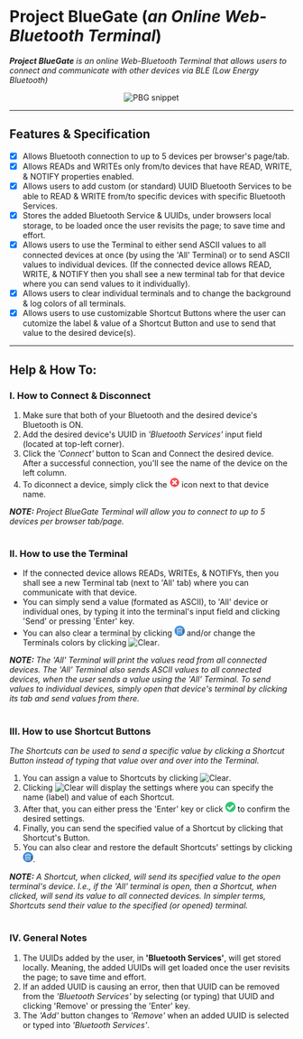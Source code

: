 # Project BlueGate (*an Online Web-Bluetooth Terminal*)
***Project BlueGate** is an online Web-Bluetooth Terminal that allows users to connect and communicate with other devices via BLE (Low Energy Bluetooth)*

<div align="center" style="cursor: none">
<img style="cursor: none" src="https://res.cloudinary.com/dhud5kifu/image/upload/v1626646970/demos/PBG_example_snippet_pn3kkj.png" width="720" height="360" alt="PBG snippet">
</div>

---

## Features & Specification
- [x] Allows Bluetooth connection to up to 5 devices per browser's page/tab.
- [x] Allows READs and WRITEs only from/to devices that have READ, WRITE, & NOTIFY properties enabled.
- [x] Allows users to add custom (or standard) UUID Bluetooth Services to be able to READ & WRITE from/to specific devices with specific Bluetooth Services.
- [x] Stores the added Bluetooth Service & UUIDs, under browsers local storage, to be loaded once the user revisits the page; to save time and effort.
- [x] Allows users to use the Terminal to either send ASCII values to all connected devices at once (by using the 'All' Terminal) or to send ASCII values to individual devices.  (If the connected device allows READ, WRITE, & NOTIFY then you shall see a new terminal tab for that device where you can send values to it individually).
- [x] Allows users to clear individual terminals and to change the background & log colors of all terminals.
- [x] Allows users to use customizable Shortcut Buttons where the user can cutomize the label & value of a Shortcut Button and use to send that value to the desired device(s).

---

## Help & How To:
### I. How to Connect & Disconnect
1. Make sure that both of your Bluetooth and the desired device's Bluetooth is ON.
2. Add the desired device's UUID in *'Bluetooth Services'* input field (located at top-left corner).
3. Click the *'Connect'* button to Scan and Connect the desired device.  After a successful connection, you'll see the name of the device on the left column.
4. To diconnect a device, simply click the <img src="/src/assets/discon.png" width="18" height="18" alt="Clear"> icon next to that device name.

***NOTE:** Project BlueGate Terminal will allow you to connect to up to 5 devices per browser tab/page.*

#

### II. How to use the Terminal
- If the connected device allows READs, WRITEs, & NOTIFYs, then you shall see a new Terminal tab (next to 'All' tab) where you can communicate with that device.
- You can simply send a value (formated as ASCII), to 'All' device or individual ones, by typing it into the terminal's input field and clicking 'Send' or pressing 'Enter' key.
- You can also clear a terminal by clicking  <img src="/src/assets/trash.png" width="18" height="18" alt="Clear">  and/or change the Terminals colors by clicking  <img src="/src/assets/settings.jpg" width="18" height="18" alt="Clear">.

***NOTE:** The 'All' Terminal will print the values read from all connected devices.  The 'All' Terminal also sends ASCII values to all connected devices, when the user sends a value using the 'All' Terminal.  To send values to individual devices, simply open that device's terminal by clicking its tab and send values from there.*

#

### III. How to use Shortcut Buttons
*The Shortcuts can be used to send a specific value by clicking a Shortcut Button instead of typing that value over and over into the Terminal.*
1. You can assign a value to Shortcuts by clicking <img src="/src/assets/settings.jpg" width="18" height="18" alt="Clear">.
2. Clicking <img src="/src/assets/settings.jpg" width="18" height="18" alt="Clear"> will display the settings where you can specify the name (label) and value of each Shortcut.
3. After that, you can either press the 'Enter' key or click <img src="/src/assets/check.png" width="18" height="18" alt="Clear"> to confirm the desired settings.
4. Finally, you can send the specified value of a Shortcut by clicking that Shortcut's Button.
5. You can also clear and restore the default Shortcuts' settings by clicking <img src="/src/assets/trash.png" width="18" height="18" alt="Clear">.

***NOTE:** A Shortcut, when clicked, will send its specified value to the open terminal's device.  I.e., if the 'All' terminal is open, then a Shortcut, when clicked, will send its value to all connected devices.  In simpler terms, Shortcuts send their value to the specified (or opened) terminal.*

#

### IV. General Notes
1. The UUIDs added by the user, in **'Bluetooth Services'**, will get stored locally.  Meaning, the added UUIDs will get loaded once the user revisits the page; to save time and effort.
2. If an added UUID is causing an error, then that UUID can be removed from the *'Bluetooth Services'* by selecting (or typing) that UUID and clicking 'Remove' or pressing the 'Enter' key.
3. The *'Add'* button changes to *'Remove'* when an added UUID is selected or typed into *'Bluetooth Services'*.
